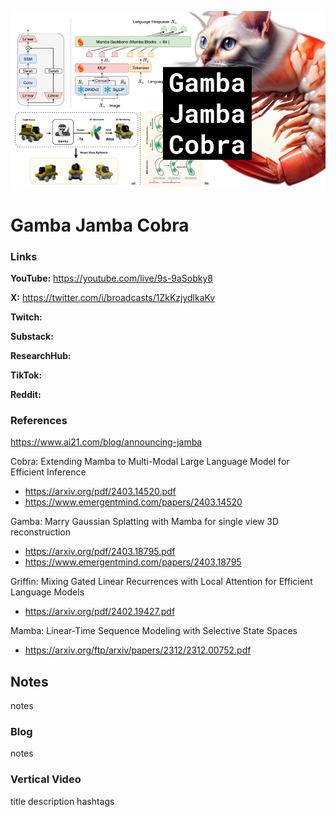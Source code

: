 ![thumbnail](thumbnail.png)

# Gamba Jamba Cobra

### Links

**YouTube:** https://youtube.com/live/9s-9aSobky8

**X:** https://twitter.com/i/broadcasts/1ZkKzjydlkaKv

**Twitch:**

**Substack:**

**ResearchHub:**

**TikTok:**

**Reddit:**

### References

https://www.ai21.com/blog/announcing-jamba

Cobra: Extending Mamba to Multi-Modal Large Language Model for Efficient Inference 
- https://arxiv.org/pdf/2403.14520.pdf
- https://www.emergentmind.com/papers/2403.14520

Gamba: Marry Gaussian Splatting with Mamba for single view 3D reconstruction
- https://arxiv.org/pdf/2403.18795.pdf
- https://www.emergentmind.com/papers/2403.18795

Griffin: Mixing Gated Linear Recurrences with Local Attention for Efficient Language Models
- https://arxiv.org/pdf/2402.19427.pdf

Mamba: Linear-Time Sequence Modeling with Selective State Spaces
- https://arxiv.org/ftp/arxiv/papers/2312/2312.00752.pdf

## Notes

notes

### Blog

notes

### Vertical Video

title
description
hashtags
